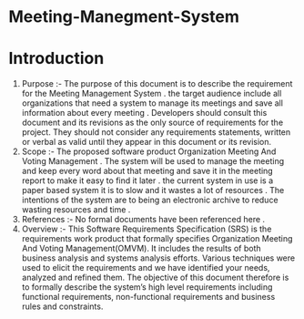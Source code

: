 # Meeting-Manegment-System
# Introduction
1.	Purpose :-
The purpose of this document is to describe the requirement for the Meeting Management System . the target audience include all organizations that need a system to manage its meetings and save all information about every meeting .
Developers should consult this document and its revisions as the only source of requirements for the project. They should not consider any requirements statements, written or verbal as valid until they appear in this document or its revision.
2.	Scope :-
The proposed software product Organization Meeting And Voting Management . The system will be used to manage the meeting and keep every word about that meeting and save it in the meeting report to make it easy to find it later . the current system in use is a paper based system it is to slow and it wastes a lot of resources . The intentions of the system are to being an electronic archive to reduce wasting  resources and time . 
3.	References :-
No formal documents have been referenced here .
4.	Overview :-
This Software Requirements Specification (SRS) is the requirements work product that formally specifies Organization Meeting And Voting Management(OMVM). It includes the results of both business analysis and systems analysis efforts. Various techniques were used to elicit the requirements and we have identified your needs, analyzed and refined them. The objective of this document therefore is to formally describe the system’s high level requirements including functional requirements, non-functional requirements and business rules and constraints.
